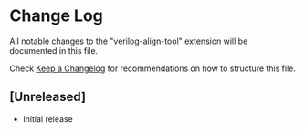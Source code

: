 # Change Log

All notable changes to the "verilog-align-tool" extension will be documented in this file.

Check [Keep a Changelog](http://keepachangelog.com/) for recommendations on how to structure this file.

## [Unreleased]

- Initial release